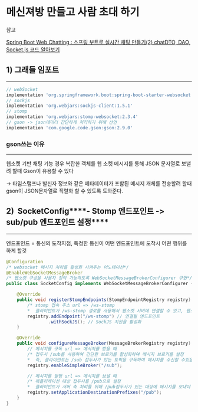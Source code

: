 # 메신져방 만들고 사람 초대 하기

참고

[Spring Boot Web Chatting : 스프링 부트로 실시간 채팅 만들기(2) chatDTO, DAO, Socket.js 코드 알아보기](https://terianp.tistory.com/149)

## 1) 그래들 임포트

---

```groovy
// webSocket
implementation 'org.springframework.boot:spring-boot-starter-websocket'
// sockjs
implementation 'org.webjars:sockjs-client:1.5.1'
// stomp
implementation 'org.webjars:stomp-websocket:2.3.4'
// gson -> json데이터 간단하게 처리하기 위해 선언
implementation 'com.google.code.gson:gson:2.9.0'
```

### gson쓰는 이유

---

웹소켓 기반 채팅 기능 경우 복잡한 객체를 웹 소켓 메시지를 통해 JSON 문자열로 보낼려 할때 Gson이 유용할 수 있다

→ 타임스탬프나 발신자 정보와 같은 메타데이터가 포함된 메시지 개체를 전송할려 할때 gson이 JSON문자열로 직렬화 할 수 있도록 도와준다.

## ****2)  SocketConfig********- Stomp 엔드포인트 -> sub/pub 엔드포인트 설정****

---

엔드포인드 = 통신의 도착지점, 특정한 통신이 어떤 엔드포인트에 도착시 어떤 행위를 하게 할것

```java
@Configuration
/* websocket 메시지 처리를 활성화 시켜주는 어노테이션*/
@EnableWebSocketMessageBroker
/* 웹소켓 구성을 사용자 정의 가능하도록 WebSocketMessageBrokerConfigurer 구현*/
public class SocketConfig implements WebSocketMessageBrokerConfigurer {

    @Override
    public void registerStompEndpoints(StompEndpointRegistry registry) {
        /* stomp 접속 주소 url => /ws-stomp 
        *  클라이언트가 /ws-stomp 경로를 사용해서 웹소켓 서버에 연결할 수 있고, 웹소켓을 지원하지 않는 브라우저에 대한 대체 옵션을 제공*/
        registry.addEndpoint("/ws-stomp") // 연결될 엔드포인트
                .withSockJS(); // SockJS 지원을 활성화
    }

    @Override
    public void configureMessageBroker(MessageBrokerRegistry registry) {
        // 메시지를 구독 url => 메시지를 받을 때
        /* 접두사 /sub를 사용하여 간단한 브로커를 활성화하여 메시지 브로커를 설정
        *  즉, 클라이언트는 /sub 접두사가 있는 토픽을 구독하여 메시지를 수신할 수있음*/
        registry.enableSimpleBroker("/sub");

        // 메시지를 발행 url => 메시지를 보낼 때
        /* 애플리케이션 대상 접두사를 /pub으로 설정
        *  클라이언트가 서버 측 처리를 위해 /pub접두사가 있는 대상에 메시지를 보내야 한다.*/
        registry.setApplicationDestinationPrefixes("/pub");
    }
}
```